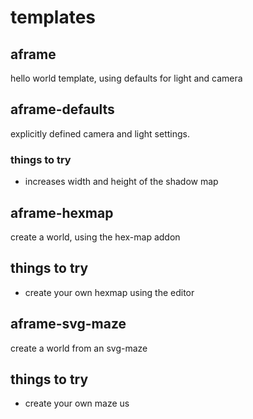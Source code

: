 # templates

## aframe
hello world template, using defaults for light and camera

## aframe-defaults
explicitly defined camera and light settings.
### things to try 
- increases width and height of the shadow map

## aframe-hexmap
create a world, using the hex-map addon
## things to try
- create your own hexmap using the editor

## aframe-svg-maze
create a world from an svg-maze 
## things to try
- create your own maze us



